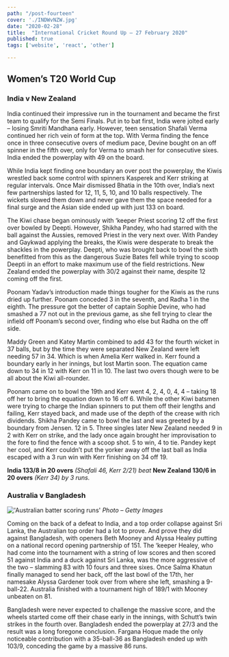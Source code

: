 ```yaml
---
path: "/post-fourteen"
cover: './INDWvNZW.jpg'
date: "2020-02-28"
title:  "International Cricket Round Up – 27 February 2020"
published: true
tags: ['website', 'react', 'other']

---
```


## Women’s T20 World Cup

### India v New Zealand

India continued their impressive run in the tournament and became the first team to qualify for the Semi Finals. Put in to bat first, India were jolted early – losing Smriti Mandhana early. However, teen sensation Shafali Verma continued her rich vein of form at the top. With Verma finding the fence once in three consecutive overs of medium pace, Devine bought on an off spinner in the fifth over, only for Verma to smash her for consecutive sixes. India ended the powerplay with 49 on the board.

While India kept finding one boundary an over post the powerplay, the Kiwis wrestled back some control with spinners Kasperek and Kerr striking at regular intervals. Once Mair dismissed Bhatia in the 10th over, India’s next few partnerships lasted for 12, 11, 5, 10, and 10 balls respectively. The wickets slowed them down and never gave them the space needed for a final surge and the Asian side ended up with just 133 on board.

The Kiwi chase began ominously with ‘keeper Priest scoring 12 off the first over bowled by Deepti. However, Shikha Pandey, who had starred with the ball against the Aussies, removed Priest in the very next over. With Pandey and Gaykwad applying the breaks, the Kiwis were desperate to break the shackles in the powerplay. Deepti, who was brought back to bowl the sixth benefitted from this as the dangerous Suzie Bates fell while trying to scoop Deepti in an effort to make maximum use of the field restrictions. New Zealand ended the powerplay with 30/2 against their name, despite 12 coming off the first.

Poonam Yadav’s introduction made things tougher for the Kiwis as the runs dried up further. Poonam conceded 3 in the seventh, and Radha 1 in the eighth. The pressure got the better of captain Sophie Devine, who had smashed a 77 not out in the previous game, as she fell trying to clear the infield off Poonam’s second over, finding who else but Radha on the off side.

Maddy Green and Katey Martin combined to add 43 for the fourth wicket in 37 balls, but by the time they were separated New Zealand were left needing 57 in 34. Which is when Amelia Kerr walked in. Kerr found a boundary early in her innings, but lost Martin soon. The equation came down to 34 in 12 with Kerr on 11 in 10. The last two overs though were to be all about the Kiwi all-rounder.

Poonam came on to bowl the 19th and Kerr went 4, 2, 4, 0, 4, 4 – taking 18 off her to bring the equation down to 16 off 6. While the other Kiwi batsmen were trying to charge the Indian spinners to put them off their lengths and failing, Kerr stayed back, and made use of the depth of the crease with rich dividends. Shikha Pandey came to bowl the last and was greeted by a boundary from Jensen. 12 in 5. Three singles later New Zealand needed 9 in 2 with Kerr on strike, and the lady once again brought her improvisation to the fore to find the fence with a scoop shot. 5 to win, 4 to tie. Pandey kept her cool, and Kerr couldn’t put the yorker away off the last ball as India escaped with a 3 run win with Kerr finishing on 34 off 19.

**India 133/8 in 20 overs** *(Shafali 46, Kerr 2/21) beat* **New Zealand 130/6 in 20 overs** *(Kerr 34) by 3 runs.*

### Australia v Bangladesh

!['Australian batter scoring runs'](http://coverdriving.in/wp-content/uploads/2020/02/AUSWvBANW-768x512.jpg)
*Photo – Getty Images*

Coming on the back of a defeat to India, and a top order collapse against Sri Lanka, the Australian top order had a lot to prove. And prove they did against Bangladesh, with openers Beth Mooney and Alyssa Healey putting on a national record opening partnership of 151. The ‘keeper Healey, who had come into the tournament with a string of low scores and then scored 51 against India and a duck against Sri Lanka, was the more aggressive of the two – slamming 83 with 10 fours and three sixes. Once Salma Khatun finally managed to send her back, off the last bowl of the 17th, her namesake Alyssa Gardener took over from where she left, smashing a 9-ball-22. Australia finished with a tournament high of 189/1 with Mooney unbeaten on 81.

Bangladesh were never expected to challenge the massive score, and the wheels started come off their chase early in the innings, with Schutt’s twin strikes in the fourth over. Bangladesh ended the powerplay at 27/3 and the result was a long foregone conclusion. Fargana Hoque made the only noticeable contribution with a 35-ball-36 as Bangladesh ended up with 103/9, conceding the game by a massive 86 runs.

